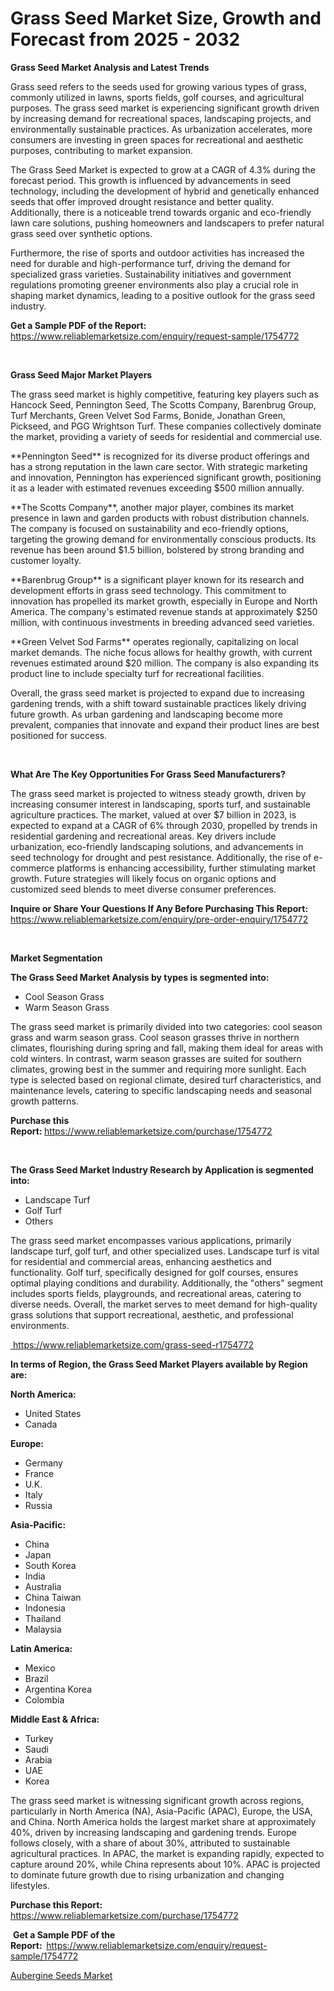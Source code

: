 <p><h1>Grass Seed Market Size, Growth and Forecast from 2025 - 2032</h1></p><p><strong>Grass Seed Market Analysis and Latest Trends</strong></p>
<p><p>Grass seed refers to the seeds used for growing various types of grass, commonly utilized in lawns, sports fields, golf courses, and agricultural purposes. The grass seed market is experiencing significant growth driven by increasing demand for recreational spaces, landscaping projects, and environmentally sustainable practices. As urbanization accelerates, more consumers are investing in green spaces for recreational and aesthetic purposes, contributing to market expansion.</p><p>The Grass Seed Market is expected to grow at a CAGR of 4.3% during the forecast period. This growth is influenced by advancements in seed technology, including the development of hybrid and genetically enhanced seeds that offer improved drought resistance and better quality. Additionally, there is a noticeable trend towards organic and eco-friendly lawn care solutions, pushing homeowners and landscapers to prefer natural grass seed over synthetic options.</p><p>Furthermore, the rise of sports and outdoor activities has increased the need for durable and high-performance turf, driving the demand for specialized grass varieties. Sustainability initiatives and government regulations promoting greener environments also play a crucial role in shaping market dynamics, leading to a positive outlook for the grass seed industry.</p></p>
<p><strong>Get a Sample PDF of the Report:&nbsp;</strong> <a href="https://www.reliablemarketsize.com/enquiry/request-sample/1754772?utm_campaign=2744&utm_medium=2&utm_source=Github&utm_content=ia&utm_term=30032025&utm_id=grass-seed">https://www.reliablemarketsize.com/enquiry/request-sample/1754772</a></p>
<p>&nbsp;</p>
<p><strong>Grass Seed Major Market Players</strong></p>
<p><p>The grass seed market is highly competitive, featuring key players such as Hancock Seed, Pennington Seed, The Scotts Company, Barenbrug Group, Turf Merchants, Green Velvet Sod Farms, Bonide, Jonathan Green, Pickseed, and PGG Wrightson Turf. These companies collectively dominate the market, providing a variety of seeds for residential and commercial use.</p><p>**Pennington Seed** is recognized for its diverse product offerings and has a strong reputation in the lawn care sector. With strategic marketing and innovation, Pennington has experienced significant growth, positioning it as a leader with estimated revenues exceeding $500 million annually.</p><p>**The Scotts Company**, another major player, combines its market presence in lawn and garden products with robust distribution channels. The company is focused on sustainability and eco-friendly options, targeting the growing demand for environmentally conscious products. Its revenue has been around $1.5 billion, bolstered by strong branding and customer loyalty.</p><p>**Barenbrug Group** is a significant player known for its research and development efforts in grass seed technology. This commitment to innovation has propelled its market growth, especially in Europe and North America. The company's estimated revenue stands at approximately $250 million, with continuous investments in breeding advanced seed varieties.</p><p>**Green Velvet Sod Farms** operates regionally, capitalizing on local market demands. The niche focus allows for healthy growth, with current revenues estimated around $20 million. The company is also expanding its product line to include specialty turf for recreational facilities.</p><p>Overall, the grass seed market is projected to expand due to increasing gardening trends, with a shift toward sustainable practices likely driving future growth. As urban gardening and landscaping become more prevalent, companies that innovate and expand their product lines are best positioned for success.</p></p>
<p>&nbsp;</p>
<p><strong>What Are The Key Opportunities For Grass Seed Manufacturers?</strong></p>
<p><p>The grass seed market is projected to witness steady growth, driven by increasing consumer interest in landscaping, sports turf, and sustainable agriculture practices. The market, valued at over $7 billion in 2023, is expected to expand at a CAGR of 6% through 2030, propelled by trends in residential gardening and recreational areas. Key drivers include urbanization, eco-friendly landscaping solutions, and advancements in seed technology for drought and pest resistance. Additionally, the rise of e-commerce platforms is enhancing accessibility, further stimulating market growth. Future strategies will likely focus on organic options and customized seed blends to meet diverse consumer preferences.</p></p>
<p><strong>Inquire or Share Your Questions If Any Before Purchasing This Report:</strong> <a href="https://www.reliablemarketsize.com/enquiry/pre-order-enquiry/1754772?utm_campaign=2744&utm_medium=2&utm_source=Github&utm_content=ia&utm_term=30032025&utm_id=grass-seed">https://www.reliablemarketsize.com/enquiry/pre-order-enquiry/1754772</a></p>
<p>&nbsp;</p>
<p><strong>Market Segmentation</strong></p>
<p><strong>The Grass Seed Market Analysis by types is segmented into:</strong></p>
<p><ul><li>Cool Season Grass</li><li>Warm Season Grass</li></ul></p>
<p><p>The grass seed market is primarily divided into two categories: cool season grass and warm season grass. Cool season grasses thrive in northern climates, flourishing during spring and fall, making them ideal for areas with cold winters. In contrast, warm season grasses are suited for southern climates, growing best in the summer and requiring more sunlight. Each type is selected based on regional climate, desired turf characteristics, and maintenance levels, catering to specific landscaping needs and seasonal growth patterns.</p></p>
<p><strong>Purchase this Report:&nbsp;</strong><a href="https://www.reliablemarketsize.com/purchase/1754772?utm_campaign=2744&utm_medium=2&utm_source=Github&utm_content=ia&utm_term=30032025&utm_id=grass-seed">https://www.reliablemarketsize.com/purchase/1754772</a></p>
<p>&nbsp;</p>
<p><strong>The Grass Seed Market Industry Research by Application is segmented into:</strong></p>
<p><ul><li>Landscape Turf</li><li>Golf Turf</li><li>Others</li></ul></p>
<p><p>The grass seed market encompasses various applications, primarily landscape turf, golf turf, and other specialized uses. Landscape turf is vital for residential and commercial areas, enhancing aesthetics and functionality. Golf turf, specifically designed for golf courses, ensures optimal playing conditions and durability. Additionally, the "others" segment includes sports fields, playgrounds, and recreational areas, catering to diverse needs. Overall, the market serves to meet demand for high-quality grass solutions that support recreational, aesthetic, and professional environments.</p></p>
<p><a href="https://www.reliablemarketsize.com/grass-seed-r1754772?utm_campaign=2744&utm_medium=2&utm_source=Github&utm_content=ia&utm_term=30032025&utm_id=grass-seed">&nbsp;https://www.reliablemarketsize.com/grass-seed-r1754772</a></p>
<p><strong>In terms of Region, the Grass Seed Market Players available by Region are:</strong></p>
<p>
    <p> <strong> North America: </strong>
        <ul>
            <li>United States</li>
            <li>Canada</li>
        </ul>
        </p> 
    <p> <strong> Europe: </strong>
        <ul>
            <li>Germany</li>
            <li>France</li>
            <li>U.K.</li>
            <li>Italy</li>
            <li>Russia</li>
        </ul>
        </p> 
    <p> <strong> Asia-Pacific: </strong>
        <ul>
            <li>China</li>
            <li>Japan</li>
            <li>South Korea</li>
            <li>India</li>
            <li>Australia</li>
            <li>China Taiwan</li>
            <li>Indonesia</li>
            <li>Thailand</li>
            <li>Malaysia</li>
        </ul>
        </p> 
    <p> <strong> Latin America: </strong>
        <ul>
            <li>Mexico</li>
            <li>Brazil</li>
            <li>Argentina Korea</li>
            <li>Colombia</li>
        </ul>
        </p> 
    <p> <strong> Middle East & Africa: </strong>
        <ul>
            <li>Turkey</li>
            <li>Saudi</li>
            <li>Arabia</li>
            <li>UAE</li>
            <li>Korea</li>
        </ul>
    </p>
    </p>
<p><p>The grass seed market is witnessing significant growth across regions, particularly in North America (NA), Asia-Pacific (APAC), Europe, the USA, and China. North America holds the largest market share at approximately 40%, driven by increasing landscaping and gardening trends. Europe follows closely, with a share of about 30%, attributed to sustainable agricultural practices. In APAC, the market is expanding rapidly, expected to capture around 20%, while China represents about 10%. APAC is projected to dominate future growth due to rising urbanization and changing lifestyles.</p></p>
<p><strong>Purchase this Report: </strong><a href="https://www.reliablemarketsize.com/purchase/1754772?utm_campaign=2744&utm_medium=2&utm_source=Github&utm_content=ia&utm_term=30032025&utm_id=grass-seed">https://www.reliablemarketsize.com/purchase/1754772</a></p>
<p>&nbsp;<strong>Get a Sample PDF of the Report:&nbsp;&nbsp;</strong><a href="https://www.reliablemarketsize.com/enquiry/request-sample/1754772?utm_campaign=2744&utm_medium=2&utm_source=Github&utm_content=ia&utm_term=30032025&utm_id=grass-seed">https://www.reliablemarketsize.com/enquiry/request-sample/1754772</a></p>
<p><strong></strong></p>
<p><p><a href="https://github.com/carendesrochers299/Market-Research-Report-List-1/blob/main/aubergine-seeds-market.md?utm_campaign=2744&utm_medium=2&utm_source=Github&utm_content=ia&utm_term=30032025&utm_id=grass-seed">Aubergine Seeds Market</a></p></p>